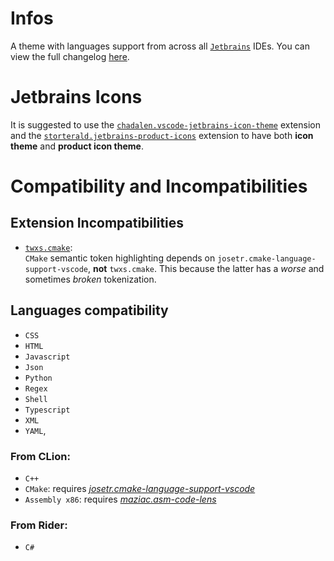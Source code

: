 # Infos

A theme with languages support from across all [`Jetbrains`](https://www.jetbrains.com) IDEs.
You can view the full changelog [here](./CHANGELOG.md).

# Jetbrains Icons

It is suggested to use the [`chadalen.vscode-jetbrains-icon-theme`](https://marketplace.visualstudio.com/items?itemName=chadalen.vscode-jetbrains-icon-theme)
extension and the [`storterald.jetbrains-product-icons`](https://marketplace.visualstudio.com/items?itemName=storterald.jetbrains-product-iconse)
extension to have both **icon theme** and **product icon theme**.

# Compatibility and Incompatibilities

## Extension Incompatibilities

- [`twxs.cmake`](https://marketplace.visualstudio.com/items?itemName=twxs.cmake):<br>
  `CMake` semantic token highlighting depends on `josetr.cmake-language-support-vscode`, **not** `twxs.cmake`.
  This because the latter has a *worse* and sometimes *broken* tokenization.

## Languages compatibility

 - `CSS`
 - `HTML`
 - `Javascript`
 - `Json`
 - `Python`
 - `Regex`
 - `Shell`
 - `Typescript`
 - `XML`
 - `YAML`,

### From CLion:
 - `C++`
 - `CMake`: requires [*josetr.cmake-language-support-vscode*](https://marketplace.visualstudio.com/items?itemName=josetr.cmake-language-support-vscode)
 - `Assembly x86`: requires [*maziac.asm-code-lens*](https://marketplace.visualstudio.com/items?itemName=maziac.asm-code-lens)

### From Rider:
 - `C#`